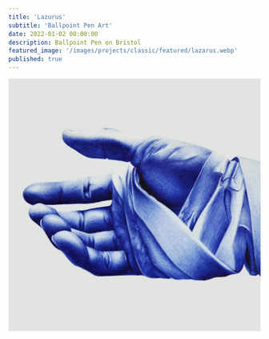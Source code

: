 ```yaml
---
title: 'Lazurus'
subtitle: 'Ballpoint Pen Art'
date: 2022-01-02 00:00:00
description: Ballpoint Pen on Bristol
featured_image: '/images/projects/classic/featured/lazarus.webp'
published: true
---
```


![](/images/projects/classic/full_size/lazarus.webp)
